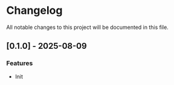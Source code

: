 # Changelog

All notable changes to this project will be documented in this file.

## [0.1.0] - 2025-08-09

### Features

- Init

<!-- generated by git-cliff -->
